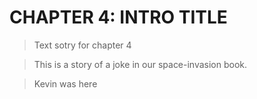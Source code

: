 # CHAPTER 4: INTRO TITLE

> Text sotry for chapter 4

> This is a story of a joke in our space-invasion book.

> Kevin was here